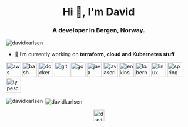 <h1 align="center">Hi 👋, I'm David</h1>
<h3 align="center">A developer in Bergen, Norway.</h3>

<p align="left"> <img src="https://komarev.com/ghpvc/?username=davidkarlsen" alt="davidkarlsen" /> </p>

- 🔭 I’m currently working on **terraform, cloud and Kubernetes stuff**

<p align="left"><img src="https://devicons.github.io/devicon/devicon.git/icons/amazonwebservices/amazonwebservices-original-wordmark.svg" alt="aws" width="40" height="40"/> <img src="https://www.vectorlogo.zone/logos/gnu_bash/gnu_bash-icon.svg" alt="bash" width="40" height="40"/> <img src="https://devicons.github.io/devicon/devicon.git/icons/docker/docker-original-wordmark.svg" alt="docker" width="40" height="40"/> <img src="https://www.vectorlogo.zone/logos/git-scm/git-scm-icon.svg" alt="git" width="40" height="40"/> <img src="https://devicons.github.io/devicon/devicon.git/icons/go/go-original.svg" alt="go" width="40" height="40"/> <img src="https://devicons.github.io/devicon/devicon.git/icons/java/java-original-wordmark.svg" alt="java" width="40" height="40"/> <img src="https://devicons.github.io/devicon/devicon.git/icons/javascript/javascript-original.svg" alt="javascript" width="40" height="40"/> <img src="https://www.vectorlogo.zone/logos/jenkins/jenkins-icon.svg" alt="jenkins" width="40" height="40"/> <img src="https://www.vectorlogo.zone/logos/kubernetes/kubernetes-icon.svg" alt="kubernetes" width="40" height="40"/> <img src="https://devicons.github.io/devicon/devicon.git/icons/linux/linux-original.svg" alt="linux" width="40" height="40"/> <img src="https://www.vectorlogo.zone/logos/springio/springio-icon.svg" alt="spring" width="40" height="40"/> <img src="https://devicons.github.io/devicon/devicon.git/icons/typescript/typescript-original.svg" alt="typescript" width="40" height="40"/></p>

<p><img align="left" src="https://github-readme-stats.vercel.app/api/top-langs/?username=davidkarlsen&layout=compact&hide=html" alt="davidkarlsen" /></p>

<p>&nbsp;<img align="center" src="https://github-readme-stats.vercel.app/api?username=davidkarlsen&show_icons=true" alt="davidkarlsen" /></p>

<p align="center">
<a href="https://twitter.com/davidkarlsen" target="blank"><img align="center" src="https://cdn.jsdelivr.net/npm/simple-icons@3.0.1/icons/twitter.svg" alt="davidkarlsen" height="30" width="30" /></a>
</p>
